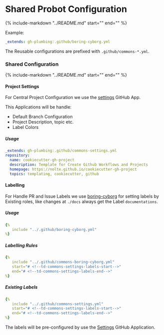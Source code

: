 # Shared Probot Configuration


{%
   include-markdown "../README.md"
   start="<!--probot-intro-start-->"
   end="<!--probot-intro-end-->"
%}

Example:

```yaml
_extends: gh-plumbing:.github/boring-cyborg.yml
```

The Reusable configurations are prefixed with ```.github/commons-*.yml```.


### Shared Configuration

{%
   include-markdown "../README.md"
   start="<!--td-probot-apps-start-->"
   end="<!--td-probot-apps-end-->"
%}

#### Project Settings

For Central Project Configuration we use the [settings](https://probot.github.io/apps/settings/) GitHub App.

This Applications will be handle:

* Default Branch Configuration
* Project Description, topic etc.
* Label Colors


##### Usage

```yaml
_extends: gh-plumbing:.github/commons-settings.yml
repository:
  name: cookiecutter-gh-project
  description: Template for Create Github Workflows and Projects
  homepage: https://nolte.github.io/cookiecutter-gh-project
  topics: templating, cookiecutter, github
```

#### Labelling

For Handle PR and Issue Labels we use [boring-cyborg](https://probot.github.io/apps/boring-cyborg/) for setting labels by Existing roles, like changes at `./docs` always get the Label `documentations`.

##### Usage

```yaml
{%
   include "../.github/boring-cyborg.yml"
%}
```

##### Labelling Rules

```yaml
{%
   include "../.github/commons-boring-cyborg.yml"
   start="# <!--td-commons-settings-labels-start-->"
   end="# <!--td-commons-settings-labels-end-->"
%}
```

##### Existing Labels

```yaml
{%
   include "../.github/commons-settings.yml"
   start="# <!--td-commons-settings-labels-start-->"
   end="# <!--td-commons-settings-labels-end-->"
%}
```
The labels will be pre-configured by use the [Settings](#project-settings) GitHub Application.
